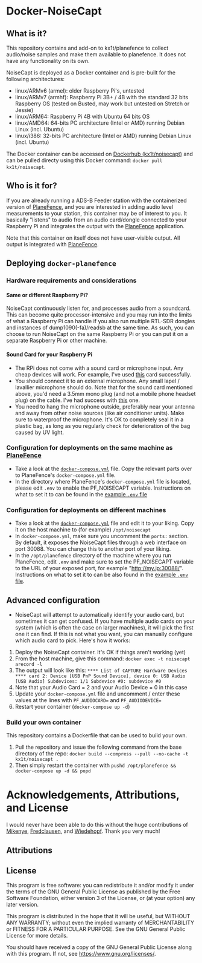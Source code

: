 # Docker-NoiseCapt

## What is it?

This repository contains and add-on to kx1t/planefence to collect audio/noise samples and make them available to planefence.
It does not have any functionality on its own.

NoiseCapt is deployed as a Docker container and is pre-built for the following architectures:
- linux/ARMv6 (armel): older Raspberry Pi's, untested
- linux/ARMv7 (armhf): Raspberry Pi 3B+ / 4B with the standard 32 bits Raspberry OS (tested on Busted, may work but untested on Stretch or Jessie)
- linux/ARM64: Raspberry Pi 4B with Ubuntu 64 bits OS
- linux/AMD64: 64-bits PC architecture (Intel or AMD) running Debian Linux (incl. Ubuntu)
- linux/i386: 32-bits PC architecture (Intel or AMD) running Debian Linux (incl. Ubuntu)

The Docker container can be accessed on [Dockerhub (kx1t/noisecapt)](https://hub.docker.com/repository/docker/kx1t/noisecapt) and can be pulled directy using this Docker command: `docker pull kx1t/noisecapt`.

## Who is it for?

If you are already running a ADS-B Feeder station with the containerized version of [PlaneFence](http://www.github.com/kx1t/docker-planefence), and you are interested in adding audio level measurements to your station, this container may be of interest to you.
It basically "listens" to audio from an audio card/dongle connected to your Raspberry Pi and integrates the output with the [PlaneFence](http://www.github.com/kx1t/docker-planefence) application.

Note that this container on itself does not have user-visible output. All output is integrated with [PlaneFence](http://www.github.com/kx1t/docker-planefence).

## Deploying `docker-planefence`

### Hardware requirements and considerations

#### Same or different Raspberry Pi?
NoiseCapt continuously listen for, and processes audio from a soundcard. This can become quite processor-intensive and you may run into the limits of what a Raspberry Pi can handle if you also run multiple RTL-SDR dongles and instances of dump1090(-fa)/readsb at the same time. As such, you can choose to run NoiseCapt on the same Raspberry Pi or you can put it on a separate Raspberry Pi or other machine.

#### Sound Card for your Raspberry Pi
- The RPi does not come with a sound card or microphone input. Any cheap devices will work. For example, I've used [this](https://www.amazon.com/dp/B077RBJXP8) card successfully.
- You should connect it to an external microphone. Any small lapel / lavallier microphone should do. Note that for the sound card mentioned above, you'd need a 3.5mm mono plug (and not a mobile phone headset plug) on the cable. I've had success with [this](https://www.amazon.com/dp/B015KY5J7Y) one.
- You need to hang the microphone outside, preferably near your antenna and away from other noise sources (like air conditioner units). Make sure to waterproof the microphone. It's OK to completely seal it in a plastic bag, as long as you regularly check for deterioration of the bag caused by UV light.


### Configuration for deployments on the same machine as [PlaneFence](http://www.github.com/kx1t/docker-planefence)
- Take a look at the [`docker-compose.yml`](https://github.com/kx1t/docker-noisecapt/blob/main/docker-compose.yml) file. Copy the relevant parts over to PlaneFence's `docker-compose.yml` file.
- In the directory where PlaneFence's `docker-compose.yml` file is located, please edit `.env` to enable the PF_NOISECAPT variable. Instructions on what to set it to can be found in the [example `.env` file](https://github.com/kx1t/docker-planefence/blob/main/.env-example)

### Configuration for deployments on different machines
- Take a look at the [`docker-compose.yml`](https://github.com/kx1t/docker-noisecapt/blob/main/docker-compose.yml) file and edit it to your liking. Copy it on the host machine to (for example) `/opt/noisecapt`
- In `docker-compose.yml`, make sure you uncomment the `ports:` section. By default, it exposes the NoiseCapt files through a web interface on port 30088. You can change this to another port of your liking.
- In the `/opt/planefence` directory of the machine where you run PlaneFence, edit `.env` and make sure to set the PF_NOISECAPT variable to the URL of your exposed port, for example "http://my.ip:30088/". Instructions on what to set it to can be also found in the [example `.env` file](https://github.com/kx1t/docker-planefence/blob/main/.env-example).

## Advanced configuration
- NoiseCapt will attempt to automatically identify your audio card, but sometimes it can get confused. If you have multiple audio cards on your system (which is often the case on larger machines), it will pick the first one it can find. If this is not what you want, you can manually configure which audio card to pick. Here's how it works:
1. Deploy the NoiseCapt container. It's OK if things aren't working (yet)
2. From the host machine, give this command: `docker exec -t noisecapt arecord -l`
3. The output will look like this:
`**** List of CAPTURE Hardware Devices ****
card 2: Device [USB PnP Sound Device], device 0: USB Audio [USB Audio]
  Subdevices: 1/1
  Subdevice #0: subdevice #0
`
4. Note that your Audio Card = 2 and your Audio Device = 0 in this case
5. Update your `docker-compose.yml` file and uncomment / enter these values at the lines with `PF_AUDIOCARD=` and `PF_AUDIODEVICE=`
6. Restart your container (`docker-compose up -d`)

### Build your own container
This repository contains a Dockerfile that can be used to build your own.
1. Pull the repository and issue the following command from the base directory of the repo:
`docker build --compress --pull --no-cache -t kx1t/noisecapt .`
2. Then simply restart the container with `pushd /opt/planefence && docker-compose up -d && popd`

# Acknowledgements, Attributions, and License
I would never have been able to do this without the huge contributions of [Mikenye](http://github.com/mikenye), [Fredclausen](http://github.com/fredclausen), and [Wiedehopf](http://github.com/wiedehopf). Thank you very much!

## Attributions

## License
This program is free software: you can redistribute it and/or modify it under the terms of the GNU General Public License as published by the Free Software Foundation, either version 3 of the License, or (at your option) any later version.

This program is distributed in the hope that it will be useful, but WITHOUT ANY WARRANTY; without even the implied warranty of MERCHANTABILITY or FITNESS FOR A PARTICULAR PURPOSE. See the GNU General Public License for more details.

You should have received a copy of the GNU General Public License along with this program. If not, see https://www.gnu.org/licenses/.
